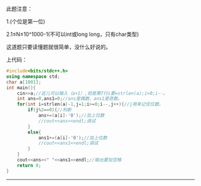 此题注意：

1.(个位是第一位) 

2.1≤N≤10^1000-1(不可以int或long long，只有char类型)

这道题只要读懂题就很简单，没什么好说的。

上代码：

```cpp
#include<bits/stdc++.h>
using namespace std;
char a[1001];
int main(){
    cin>>a;//这儿可以输入（a+1）,但是第7行i要=strlen(a);i>0;i--。
    int ans=0,ans1=0;//ans是偶数，ans1是奇数。
    for(int i=strlen(a)-1,j=1;i>=0;i--,j++){//j用来记住位数。
        if(j%2==0){//判断
            ans+=(a[i]-'0');//加上位数
            //cout<<ans<<endl;调试
        }
        else{
            ans1+=(a[i]-'0');//加上位数
            //cout<<ans1<<endl;调试
        }
    }
    cout<<ans<<" "<<ans1<<endl;//输出要加空格
    return 0;
}
```

------------

